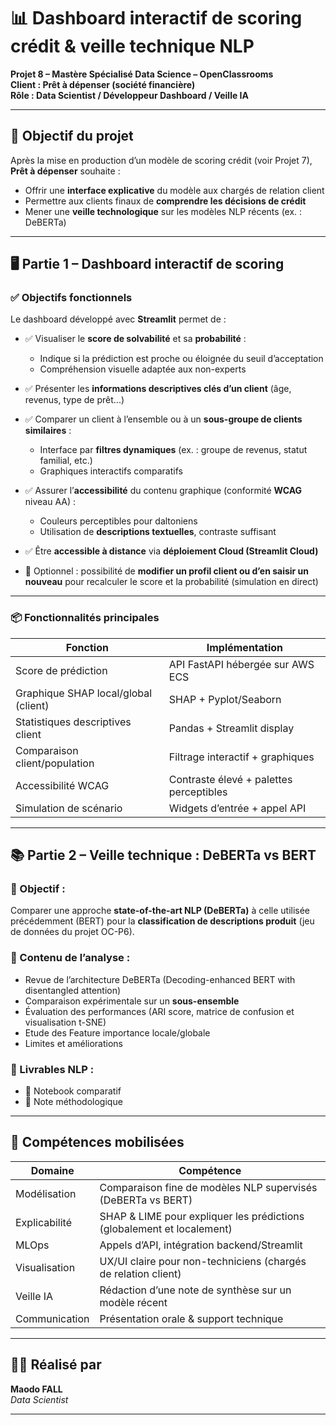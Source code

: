 # 📊 Dashboard interactif de scoring crédit & veille technique NLP

**Projet 8 – Mastère Spécialisé Data Science – OpenClassrooms**  
**Client : Prêt à dépenser (société financière)**  
**Rôle : Data Scientist / Développeur Dashboard / Veille IA**

---

## 🎯 Objectif du projet

Après la mise en production d’un modèle de scoring crédit (voir Projet 7), **Prêt à dépenser** souhaite :
- Offrir une **interface explicative** du modèle aux chargés de relation client
- Permettre aux clients finaux de **comprendre les décisions de crédit**
- Mener une **veille technologique** sur les modèles NLP récents (ex. : DeBERTa)

---

## 🖥️ Partie 1 – Dashboard interactif de scoring

### ✅ Objectifs fonctionnels

Le dashboard développé avec **Streamlit** permet de :

- ✅ Visualiser le **score de solvabilité** et sa **probabilité** :
  - Indique si la prédiction est proche ou éloignée du seuil d’acceptation
  - Compréhension visuelle adaptée aux non-experts

- ✅ Présenter les **informations descriptives clés d’un client** (âge, revenus, type de prêt...)

- ✅ Comparer un client à l’ensemble ou à un **sous-groupe de clients similaires** :
  - Interface par **filtres dynamiques** (ex. : groupe de revenus, statut familial, etc.)
  - Graphiques interactifs comparatifs

- ✅ Assurer l’**accessibilité** du contenu graphique (conformité **WCAG** niveau AA) :
  - Couleurs perceptibles pour daltoniens
  - Utilisation de **descriptions textuelles**, contraste suffisant

- ✅ Être **accessible à distance** via **déploiement Cloud (Streamlit Cloud)**

- 🔁 Optionnel : possibilité de **modifier un profil client ou d’en saisir un nouveau** pour recalculer le score et la probabilité (simulation en direct)

---

### 📦 Fonctionnalités principales

| Fonction                             | Implémentation |
|--------------------------------------|----------------|
| Score de prédiction                  | API FastAPI hébergée sur AWS ECS |
| Graphique SHAP local/global (client)        | SHAP + Pyplot/Seaborn |
| Statistiques descriptives client     | Pandas + Streamlit display |
| Comparaison client/population        | Filtrage interactif + graphiques |
| Accessibilité WCAG                   | Contraste élevé + palettes perceptibles |
| Simulation de scénario               | Widgets d’entrée + appel API |

---

## 📚 Partie 2 – Veille technique : DeBERTa vs BERT

### 🔬 Objectif :
Comparer une approche **state-of-the-art NLP (DeBERTa)** à celle utilisée précédemment (BERT) pour la **classification de descriptions produit** (jeu de données du projet OC-P6).

### 📄 Contenu de l’analyse :
- Revue de l’architecture DeBERTa (Decoding-enhanced BERT with disentangled attention)
- Comparaison expérimentale sur un **sous-ensemble**
- Évaluation des performances (ARI score, matrice de confusion et visualisation t-SNE)
- Etude des Feature importance locale/globale
- Limites et améliorations

### 📁 Livrables NLP :
- 📓 Notebook comparatif 
- 📄 Note méthodologique 

---

## 🔧 Compétences mobilisées

| Domaine              | Compétence                                                                  |
|----------------------|------------------------------------------------------------------------------|
| Modélisation          | Comparaison fine de modèles NLP supervisés (DeBERTa vs BERT)               |
| Explicabilité         | SHAP & LIME pour expliquer les prédictions (globalement et localement)     |
| MLOps                | Appels d’API, intégration backend/Streamlit                                 |
| Visualisation         | UX/UI claire pour non-techniciens (chargés de relation client)             |
| Veille IA             | Rédaction d’une note de synthèse sur un modèle récent                      |
| Communication         | Présentation orale & support technique                                     |

---

## 🙋‍♂️ Réalisé par

**Maodo FALL**  
*Data Scientist*

---



